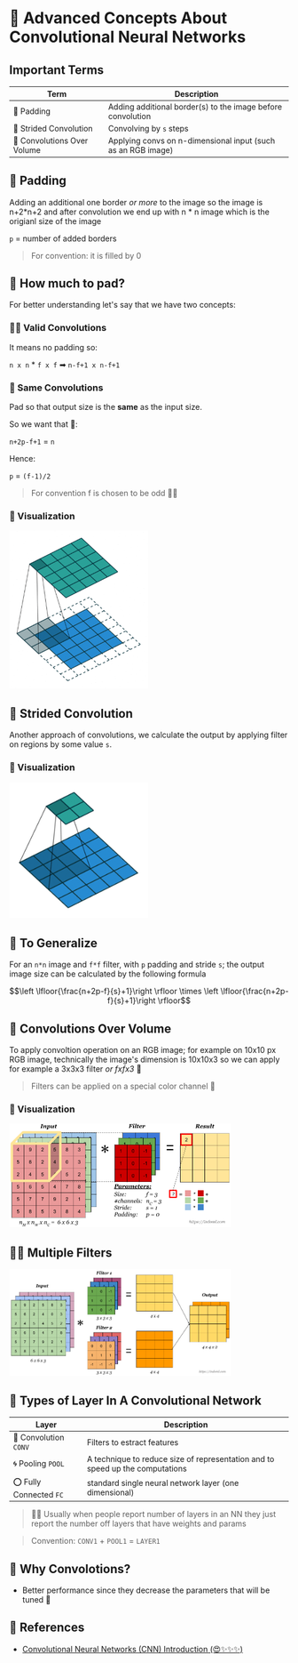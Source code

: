 # 🌟 Advanced Concepts About Convolutional Neural Networks

## Important Terms
| Term                | Description   |
| ------------------- |---------------|
| 🔷 Padding             | Adding additional border(s) to the image before convolution  |
| 🌠 Strided Convolution | Convolving by `s` steps |
| 🏐 Convolutions Over Volume | Applying convs on n-dimensional input (such as an RGB image) |

## 🙌 Padding
Adding an additional one border _or more_ to the image so the image is n+2*n+2 and after convolution we end up with n * n image which is the origianl size of the image

`p` = number of added borders

> For convention: it is filled by 0

## 🤔 How much to pad?
For better understanding let's say that we have two concepts:

### 🕵️‍♀️ Valid Convolutions
It means no padding so:

`n x n`  *  `f x f`  ➡  `n-f+1 x n-f+1`

### 🥽 Same Convolutions
Pad so that output size is the **same** as the input size.

So we want that 🧐: 

`n+2p-f+1` = `n`

Hence:

`p` = `(f-1)/2`

> For convention f is chosen to be odd 👩‍🚀


### 👀 Visualization
<img src="../res/Conv.gif" width="250"  />


## 🔢 Strided Convolution
Another approach of convolutions, we calculate the output by applying filter on regions by some value `s`. 

### 👀 Visualization 
<img src="../res/StridedConv.gif" width="250"  />


## 🤗 To Generalize

For an `n*n` image and `f*f` filter, with `p` padding and stride `s`; the output image size can be calculated by the following formula

$$\left \lfloor{\frac{n+2p-f}{s}+1}\right \rfloor \times \left \lfloor{\frac{n+2p-f}{s}+1}\right \rfloor$$

## 🚀 Convolutions Over Volume
To apply convoltion operation on an RGB image; for example on 10x10 px RGB image, technically the image's dimension is 10x10x3 so we can apply for example a 3x3x3 filter _or fxfx3_ 🤳


> Filters can be applied on a special color channel 🎨

### 👀 Visualization

<img src="../res/ConvVolume.png" width="400"  />

## 🤸‍♀️ Multiple Filters

<img src="../res/ConvMulti.png" width="400"  />


## 🎨 Types of Layer In A Convolutional Network

| Layer                | Description   |
| -------------------- |---------------|
| 💫 Convolution `CONV`   | Filters to estract features |
| 🌀 Pooling `POOL`       | A technique to reduce size of representation and to speed up the computations |
| ⭕ Fully Connected `FC` | standard single neural network layer (one dimensional) |



> 👩‍🏫 Usually when people report number of layers in an NN they just report the number off layers that have weights and params 

> Convention: `CONV1` + `POOL1` = `LAYER1`

## 🤔 Why Convolotions?
- Better performance since they decrease the parameters that will be tuned 💫


## 🧐 References
- [Convolutional Neural Networks (CNN) Introduction (😍✨✨✨)](https://indoml.com/2018/03/07/student-notes-convolutional-neural-networks-cnn-introduction/)
